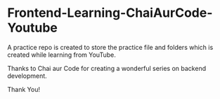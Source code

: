 # Frontend-Learning-ChaiAurCode-Youtube
A practice repo is created to store the practice file and folders which is created while learning from YouTube.

Thanks to Chai aur Code for creating a wonderful series on backend development.

Thank You!
